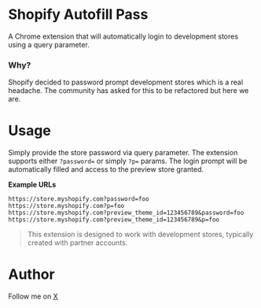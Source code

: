 # Shopify Autofill Pass

A Chrome extension that will automatically login to development stores using a query parameter.

### Why?

Shopify decided to password prompt development stores which is a real headache. The community has asked for this to be refactored but here we are.

# Usage

Simply provide the store password via query parameter. The extension supports either `?password=` or simply `?p=` params. The login prompt will be automatically filled and access to the preview store granted.

**Example URLs**

```
https://store.myshopify.com?password=foo
https://store.myshopify.com?p=foo
https://store.myshopify.com?preview_theme_id=123456789&password=foo
https://store.myshopify.com?preview_theme_id=123456789&p=foo
```

> This extension is designed to work with development stores, typically created with partner accounts.

# Author

Follow me on [X](https://x.com/niksavvidis)